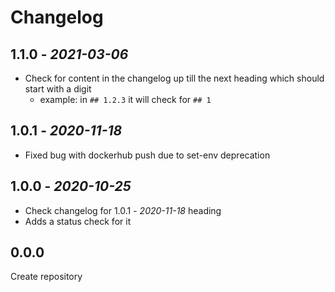 # Changelog

## 1.1.0 - *2021-03-06*

- Check for content in the changelog up till the next heading which should start with a digit
  - example: in `## 1.2.3` it will check for `## 1`

## 1.0.1 - *2020-11-18*

- Fixed bug with dockerhub push due to set-env deprecation

## 1.0.0 - *2020-10-25*

- Check changelog for 1.0.1 - *2020-11-18* heading
- Adds a status check for it

## 0.0.0

Create repository
